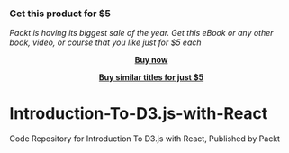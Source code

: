 
### Get this product for $5

<i>Packt is having its biggest sale of the year. Get this eBook or any other book, video, or course that you like just for $5 each</i>


<b><p align='center'>[Buy now](https://packt.link/9781800568259)</p></b>


<b><p align='center'>[Buy similar titles for just $5](https://subscription.packtpub.com/search)</p></b>


# Introduction-To-D3.js-with-React
Code Repository for Introduction To D3.js with React, Published by Packt
